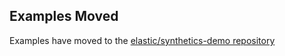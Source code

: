 ## Examples Moved

Examples have moved to the [elastic/synthetics-demo repository](https://github.com/elastic/synthetics-demo)